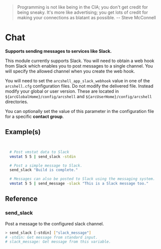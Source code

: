 > Programming is not like being in the CIA; you don't get credit for being sneaky. It's more like advertising; you get lots of credit for making your connections as blatant as possible. -- Steve McConnell 

# Chat

**Supports sending messages to services like Slack.**

This module currently supports Slack. You will need to obtain a web hook from Slack which enables you to post messages to a single channel. You will specify the allowed channel when you create the web hook. 

You will need to set the ```arcshell_app_slack_webhook``` value in one of the ```arcshell.cfg``` configuration files. Do not modify the delivered file. Instead modify your global or user version. These are located in ```${arcGlobalHome}/config/arcshell``` and ```${arcUserHome}/config/arcshell``` directories.

You can optionally set the value of this parameter in the configuration file for a specific **contact group**.

## Example(s)
```bash


  # Post vmstat data to Slack
  vmstat 5 5 | send_slack -stdin 

  # Post a simple message to Slack.
  send_slack "Build is complete."

  # Messages can also be posted to Slack using the messaging system.
  vmstat 5 5 | send_message -slack "This is a Slack message too."

```

## Reference


### send_slack
Post a message to the configured slack channel.
```bash
> send_slack [-stdin] ["slack_message"]
# -stdin: Get message from standard input.
# slack_message: Get message from this variable.
```

